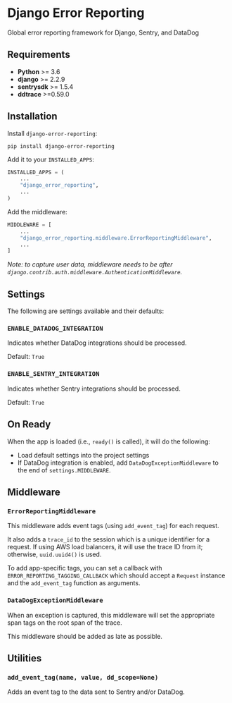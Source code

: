 # Django Error Reporting
Global error reporting framework for Django, Sentry, and DataDog

## Requirements

* **Python** >= 3.6
* **django** >= 2.2.9
* **sentrysdk** >= 1.5.4 
* **ddtrace** >=0.59.0  

## Installation

Install `django-error-reporting`:
```
pip install django-error-reporting
```

Add it to your `INSTALLED_APPS`:
```python
INSTALLED_APPS = (
    ...
    "django_error_reporting",
    ...
)
```

Add the middleware:
```python
MIDDLEWARE = [
    ...
    "django_error_reporting.middleware.ErrorReportingMiddleware",
    ...
]
```
_Note: to capture user data, middleware needs to be after `django.contrib.auth.middleware.AuthenticationMiddleware`._

## Settings

The following are settings available and their defaults:

### `ENABLE_DATADOG_INTEGRATION`

Indicates whether DataDog integrations should be processed.

Default: `True`

### `ENABLE_SENTRY_INTEGRATION`

Indicates whether Sentry integrations should be processed.

Default: `True`

## On Ready

When the app is loaded (i.e., `ready()` is called), it will do the following:
 * Load default settings into the project settings
 * If DataDog integration is enabled, add `DataDogExceptionMiddleware` to the end of `settings.MIDDLEWARE`. 


## Middleware

### `ErrorReportingMiddleware`

This middleware adds event tags (using `add_event_tag`) for each request. 

It also adds a `trace_id` to the session which is a unique identifier for a request. If using AWS load balancers, it will use the trace ID from it; otherwise, `uuid.uuid4()` is used.

To add app-specific tags, you can set a callback with `ERROR_REPORTING_TAGGING_CALLBACK` which should accept a `Request` instance and the `add_event_tag` function as arguments.

### `DataDogExceptionMiddleware`

When an exception is captured, this middleware will set the appropriate span tags on the root span of the trace. 

This middleware should be added as late as possible.

## Utilities

### `add_event_tag(name, value, dd_scope=None)`

Adds an event tag to the data sent to Sentry and/or DataDog. 
